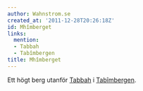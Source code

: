 ```yaml
---
author: Wahnstrom.se
created_at: '2011-12-28T20:26:18Z'
id: Mhîmberget
links:
  mention:
  - Tabbah
  - Tabîmbergen
title: Mhîmberget
---
```


Ett högt berg utanför [Tabbah] i [Tabîmbergen].

  [Tabbah]: Tabbah
  [Tabîmbergen]: Tabîmbergen
